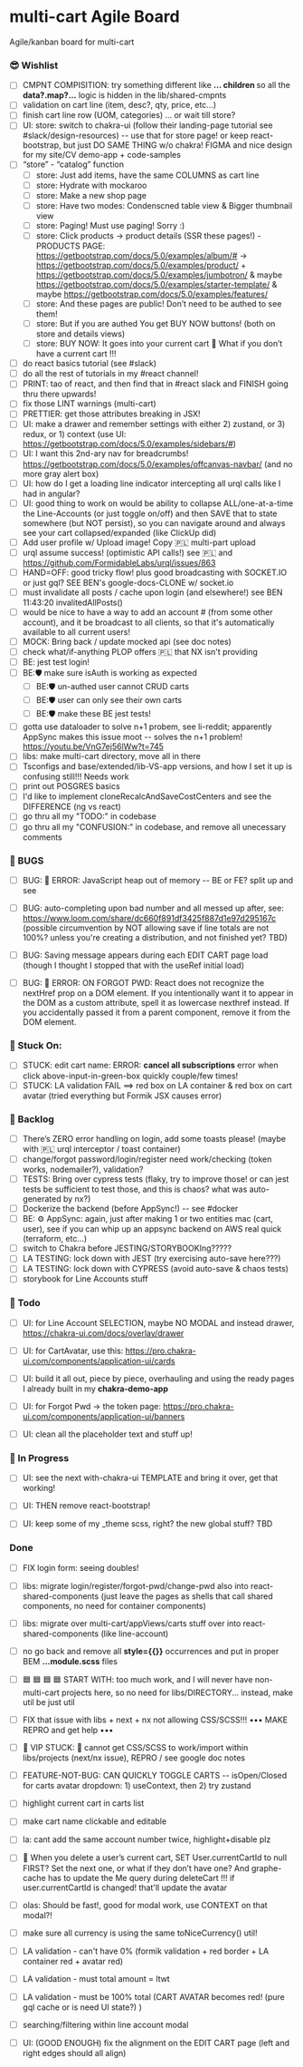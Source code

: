 # multi-cart Agile Board

Agile/kanban board for multi-cart


### 😎 Wishlist

- [ ] CMPNT COMPISITION: try something different like **<CartLines lines={cart.cartLines}> ... children <LineAccounts accounts={}>** so all the **data?.map?...** logic is hidden in the lib/shared-cmpnts
- [ ] validation on cart line (item, desc?, qty, price, etc...)  
- [ ] finish cart line row (UOM, categories) ... or wait till store?  
- [ ] UI: store: switch to chakra-ui (follow their landing-page tutorial see #slack/design-resources) -- use that for store page! or keep react-bootstrap, but just DO SAME THING w/o chakra! FIGMA and nice design for my site/CV demo-app + code-samples  
- [ ] “store” - “catalog” function  
  - [ ] store: Just add items, have the same COLUMNS as cart line  
  - [ ] store: Hydrate with mockaroo  
  - [ ] store: Make a new shop page  
  - [ ] store: Have two modes: Condenscned table view & Bigger thumbnail view  
  - [ ] store: Paging! Must use paging! Sorry :)  
  - [ ] store: Click products -> product details (SSR these pages!) - PRODUCTS PAGE: https://getbootstrap.com/docs/5.0/examples/album/# -> https://getbootstrap.com/docs/5.0/examples/product/ + https://getbootstrap.com/docs/5.0/examples/jumbotron/ & maybe https://getbootstrap.com/docs/5.0/examples/starter-template/ & maybe https://getbootstrap.com/docs/5.0/examples/features/  
  - [ ] store: And these pages are public! Don’t need to be authed to see them!  
  - [ ] store: But if you are authed You get BUY NOW buttons! (both on store and details views)  
  - [ ] store: BUY NOW: It goes into your current cart 🔴 What if you don’t have a current cart !!!  
- [ ] do react basics tutorial (see #slack)  
- [ ] do all the rest of tutorials in my #react channel!  
- [ ] PRINT: tao of react, and then find that in #react slack and FINISH going thru there upwards!  
- [ ] fix those LINT warnings (multi-cart)  
- [ ] PRETTIER: get those attributes breaking in JSX!  
- [ ] UI: make a drawer and remember settings with either 2) zustand, or 3) redux, or 1) context (use UI: https://getbootstrap.com/docs/5.0/examples/sidebars/#)  
- [ ] UI: I want this 2nd-ary nav for breadcrumbs! https://getbootstrap.com/docs/5.0/examples/offcanvas-navbar/ (and no more gray alert box)  
- [ ] UI: how do I get a loading line indicator intercepting all urql calls like I had in angular?  
- [ ] UI: good thing to work on would be ability to collapse ALL/one-at-a-time the Line-Accounts (or just toggle on/off) and then SAVE that to state somewhere (but NOT persist), so you can navigate around and always see your cart collapsed/expanded (like ClickUp did)  
- [ ] Add user profile w/ Upload image! Copy 🇵🇱 multi-part upload  
- [ ] urql assume success! (optimistic API calls!) see 🇵🇱  and https://github.com/FormidableLabs/urql/issues/863  
- [ ] HAND=OFF: good tricky flow! plus good broadcasting with SOCKET.IO or just gql? SEE BEN's google-docs-CLONE w/ socket.io  
- [ ] must invalidate all posts / cache upon login (and elsewhere!)  see BEN 11:43:20 invalitedAllPosts()  
- [ ] would be nice to have a way to add an account # (from some other account), and it be broadcast to all clients, so that it's automatically available to all current users!  
- [ ] MOCK: Bring back / update mocked api (see doc notes)  
- [ ] check what/if-anything PLOP offers 🇵🇱 that NX isn't providing  
- [ ] BE: jest test login!  
- [ ] BE:🛡 make sure isAuth is working as expected  
  - [ ] BE:🛡 un-authed user cannot CRUD carts  
  - [ ] BE:🛡 user can only see their own carts  
  - [ ] BE:🛡 make these BE jest tests!  
- [ ] gotta use dataloader to solve n+1 probem, see li-reddit; apparently AppSync makes this issue moot -- solves the n+1 problem! https://youtu.be/VnG7ej56lWw?t=745  
- [ ] libs: make multi-cart directory, move all in there  
- [ ] Tsconfigs and base/extended/lib-VS-app versions, and how I set it up is confusing still!!! Needs work  
- [ ] print out POSGRES basics  
- [ ] I'd like to implement cloneRecalcAndSaveCostCenters and see the DIFFERENCE (ng vs react)  
- [ ] go thru all my "TODO:" in codebase  
- [ ] go thru all my "CONFUSION:" in codebase, and remove all unecessary comments  

### 🐞 BUGS

- [ ] BUG: 🔴 ERROR: JavaScript heap out of memory -- BE or FE? split up and see
- [ ] BUG: auto-completing upon bad number and all messed up after, see: https://www.loom.com/share/dc660f891df3425f887d1e97d295167c (possible circumvention by NOT allowing save if line totals are not 100%? unless you're creating a distribution, and not finished yet? TBD)  
- [ ] BUG: Saving message appears during each EDIT CART page load (though I thought I stopped that with the useRef initial load)  
- [ ] BUG: 🔴 ERROR: ON FORGOT PWD: React does not recognize the nextHref prop on a DOM element. If you intentionally want it to appear in the DOM as a custom attribute, spell it as lowercase nexthref instead. If you accidentally passed it from a parent component, remove it from the DOM element.



### 👿 Stuck On:

- [ ] STUCK: edit cart name: ERROR: **cancel all subscriptions** error when click above-input-in-green-box quickly couple/few times!  
- [ ] STUCK: LA validation FAIL ==> red box on LA container & red box on cart avatar (tried everything but Formik JSX causes error)  

### 📘 Backlog

- [ ] There’s ZERO error handling on login, add some toasts please! (maybe with 🇵🇱 urql interceptor / toast container)  
- [ ] change/forgot password/login/register need work/checking (token works, nodemailer?), validation?  
- [ ] TESTS: Bring over cypress tests (flaky, try to improve those! or can jest tests be sufficient to test those, and this is chaos? what was auto-generated by nx?)  
- [ ] Dockerize the backend (before AppSync!) -- see #docker  
- [ ] BE: ⚙️ AppSync: again, just after making 1 or two entities mac (cart, user), see if you can whip up an appsync backend on AWS real quick (terraform, etc…)  
- [ ] switch to Chakra before JESTING/STORYBOOKIng?????  
- [ ] LA TESTING: lock down with JEST (try exercising auto-save here???)  
- [ ] LA TESTING: lock down with CYPRESS (avoid auto-save & chaos tests)  
- [ ] storybook for Line Accounts stuff  

### 💪 Todo

- [ ] UI: for Line Account SELECTION, maybe NO MODAL and instead drawer, https://chakra-ui.com/docs/overlay/drawer
- [ ] UI: for CartAvatar, use this: https://pro.chakra-ui.com/components/application-ui/cards
- [ ] UI: build it all out, piece by piece, overhauling and using the ready pages I already built in my **chakra-demo-app**
- [ ] UI: for Forgot Pwd -> the token page: https://pro.chakra-ui.com/components/application-ui/banners
- [ ] UI: clean all the placeholder text and stuff up!


### 🧠 In Progress
- [ ] UI: see the next with-chakra-ui TEMPLATE and bring it over, get that working!
- [ ] UI: THEN remove react-bootstrap!
- [ ] UI: keep some of my _theme scss, right? the new global stuff? TBD


### Done

- [ ] FIX login form: seeing doubles!  
- [ ] libs: migrate login/register/forgot-pwd/change-pwd also into react-shared-components (just leave the pages as shells that call shared components, no need for container components)  
- [ ] libs: migrate over multi-cart/appViews/carts stuff over into react-shared-components (like line-account)  
- [ ] no go back and remove all **style={{}}** occurrences and put in proper BEM **...module.scss** files  
- [ ] 🟦 🟦 🟦 🟦 START WITH: too much work, and I will never have non-multi-cart projects here, so no need for libs/DIRECTORY... instead, make util be just util  
- [ ] FIX that issue with libs + next + nx not allowing CSS/SCSS!!! ••• MAKE REPRO and get help •••  
- [ ] 💎 VIP STUCK: 💎 cannot get CSS/SCSS to work/import within libs/projects (next/nx issue), REPRO / see google doc notes  
- [ ] FEATURE-NOT-BUG: CAN QUICKLY TOGGLE CARTS -- isOpen/Closed for carts avatar dropdown: 1) useContext, then 2) try zustand  
- [ ] highlight current cart in carts list  
- [ ] make cart name clickable and editable  
- [ ] la: cant add the same account number twice, highlight+disable plz  
- [ ] 🐞 When you delete a user’s current cart, SET User.currentCartId to null FIRST? Set the next one, or what if they don’t have one?  And graphe-cache has to update the Me query during deleteCart !!! if user.currentCartId is changed! that'll update the avatar  
- [ ] olas: Should be fast!, good for modal work, use CONTEXT on that modal?!  
- [ ] make sure all currency is using the same toNiceCurrency() util!  
- [ ] LA validation - can't have 0% (formik validation + red border + LA container red + avatar red)  
- [ ] LA validation - must total amount = ltwt  
- [ ] LA validation - must be 100% total (CART AVATAR becomes red! (pure gql cache or is need UI state?)  )  
- [ ] searching/filtering within line account modal  
- [ ] UI: (GOOD ENOUGH) fix the alignment on the EDIT CART page (left and right edges should all align)  


